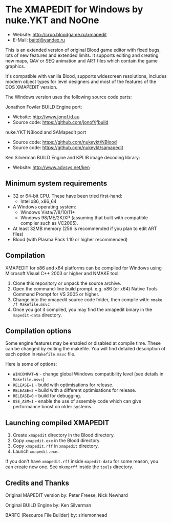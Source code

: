  The XMAPEDIT for Windows by nuke.YKT and NoOne
 =================

 * Website:  http://cruo.bloodgame.ru/xmapedit
 * E-Mail:   baitd@yandex.ru
 
This is an extended version of original Blood game editor with
fixed bugs, lots of new features and extended limits. It supports
editing and creating new maps, QAV or SEQ animation and ART files
which contain the game graphics. 
 
It's compatible with vanilla Blood, supports widescreen resolutions,
includes modern object types for level designers and most of the features
of the DOS XMAPEDIT version.
 
The Windows version uses the following source code parts:
 
Jonathon Fowler BUILD Engine port:
 * Website:       http://www.jonof.id.au
 * Source code:   https://github.com/jonof/jfbuild
 
nuke.YKT NBlood and SAMapedit port
 * Source code:   https://github.com/nukeykt/NBlood
 * Source code:   https://github.com/nukeykt/samapedit
 
Ken Silverman BUILD Engine and KPLIB image decoding library:
 * Website: http://www.advsys.net/ken

Minimum system requirements
---------------------------
* 32 or 64-bit CPU. These have been tried first-hand:
  * Intel x86, x86_64
* A Windows operating system:
  * Windows Vista/7/8/10/11+
  * Windows 98/ME/2K/XP (assuming that built with compatible compiler such as VC2005).
* At least 32MB memory (256 is recommended if you plan to edit ART files)
* Blood (with Plasma Pack 1.10 or higher recommended)

Compilation
-----------
XMAPEDIT for x86 and x64 platforms can be compiled for Windows
using Microsoft Visual C++ 2003 or higher
and NMAKE tool:

1. Clone this repository or unpack the source archive.
2. Open the command-line build prompt. e.g. x86 (or x64) Native Tools Command Prompt for VS 2005 or higher.
3. Change into the xmapedit source code folder, then compile with: `nmake /f Makefile.msvc`
4. Once you got it compiled, you may find the xmapedit binary in the `mapedit-data` directory.


Compilation options
-------------------
Some engine features may be enabled or disabled at compile time. These can be
changed by editing the makefile. You will find detailed description of
each option in `Makefile.msvc` file.

Here is some of options:

 * `WINCOMPAT=N`	- change global Windows compatibility level (see details in `Makefile.msvc`)
 * `RELEASE=1`		– build with optimisations for release.
 * `RELEASE=2`		– build with a different optimisations for release.
 * `RELEASE=0`		– build for debugging.
 * `USE_ASM=1`		- enable the use of assembly code which can give performance boost on older systems.

Launching compiled XMAPEDIT
----------------------
1. Create `xmapedit` directory in the Blood directory.
2. Copy `xmapedit.exe` in the Blood directory.
3. Copy `xmapedit.rff` in `xmapedit` directory.
4. Launch `xmapedit.exe`.

If you don't have `xmapedit.rff` inside `mapedit-data` for
some reason, you can create new one. See `mkxmprff` inside
the `tools` directory.

Credits and Thanks
------------------
Original MAPEDIT version by:
Peter Freese, Nick Newhard

Original BUILD Engine by:
Ken Silverman

BARFC (Resource File Builder) by:
sirlemonhead
